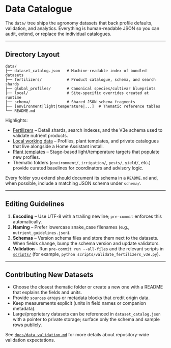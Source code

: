 # Data Catalogue

The `data/` tree ships the agronomy datasets that back profile defaults,
validation, and analytics. Everything is human-readable JSON so you can audit,
extend, or replace the individual catalogues.

---

## Directory Layout

```
data/
├── dataset_catalog.json   # Machine-readable index of bundled datasets
├── fertilizers/           # Product catalogue, schema, and search shards
├── global_profiles/       # Canonical species/cultivar blueprints
├── local/                 # Site-specific overrides created at runtime
├── schema/                # Shared JSON schema fragments
├── [environment|light|temperature|...]  # Thematic reference tables
└── README.md
```

Highlights:

- [Fertilizers](fertilizers/README.md) – Detail shards, search indexes, and the
  V3e schema used to validate nutrient products.
- [Local working data](local/README.md) – Profiles, plant templates, and private
  catalogues that live alongside a Home Assistant install.
- [Plant templates](local/plants/README.md) – Stage-based light/temperature
  targets that populate new profiles.
- Thematic folders (`environment/`, `irrigation/`, `pests/`, `yield/`, etc.)
  provide curated baselines for coordinators and advisory logic.

Every folder you extend should document its schema in a `README.md` and, when
possible, include a matching JSON schema under `schema/`.

---

## Editing Guidelines

1. **Encoding** – Use UTF-8 with a trailing newline; `pre-commit` enforces this
   automatically.
2. **Naming** – Prefer lowercase snake_case filenames (e.g.,
   `nutrient_guidelines.json`).
3. **Schemas** – Version schema files and store them next to the datasets. When
   fields change, bump the schema version and update validators.
4. **Validation** – Run `pre-commit run --all-files` and the relevant scripts in
   [`scripts/`](../../scripts/) (for example,
   `python scripts/validate_fertilizers_v3e.py`).

---

## Contributing New Datasets

- Choose the closest thematic folder or create a new one with a README that
  explains the fields and units.
- Provide `sources` arrays or metadata blocks that credit origin data.
- Keep measurements explicit (units in field names or companion metadata).
- Large/proprietary datasets can be referenced in `dataset_catalog.json` with a
  pointer to private storage; surface only the schema and sample rows publicly.

See [`docs/data_validation.md`](../../docs/data_validation.md) for more details
about repository-wide validation expectations.
